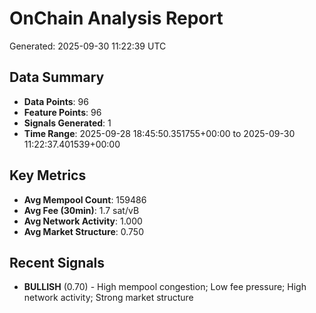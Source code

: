 # OnChain Analysis Report
Generated: 2025-09-30 11:22:39 UTC

## Data Summary
- **Data Points**: 96
- **Feature Points**: 96
- **Signals Generated**: 1
- **Time Range**: 2025-09-28 18:45:50.351755+00:00 to 2025-09-30 11:22:37.401539+00:00

## Key Metrics
- **Avg Mempool Count**: 159486
- **Avg Fee (30min)**: 1.7 sat/vB
- **Avg Network Activity**: 1.000
- **Avg Market Structure**: 0.750

## Recent Signals
- **BULLISH** (0.70) - High mempool congestion; Low fee pressure; High network activity; Strong market structure
